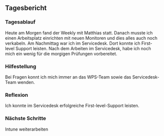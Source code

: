## Tagesbericht 

### Tagesablauf
Heute am Morgen fand der Weekly mit Matthias statt. Danach musste ich einen Arbeitsplatz einrichten mit neuen Monitoren und dies alles auch noch verkabeln. Am Nachmittag war ich im Servicedesk. Dort konnte ich First-level Support leisten. Nach dem Arbeiten im Servicedesk, habe ich noch mich ein wenig für die morgigen Prüfungen vorbereitet. 

### Hilfestellung
Bei Fragen konnt ich mich immer an das WPS-Team sowie das Servicedesk-Team wenden. 

### Reflexion
Ich konnte im Servicedesk erfolgreiche First-level-Support leisten. 

### Nächste Schritte 
Intune weiterarbeiten
